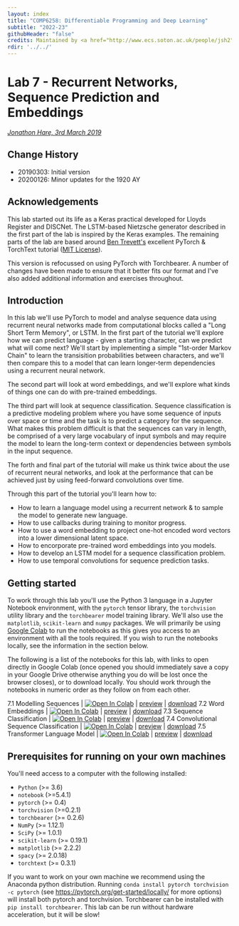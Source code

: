 ```yaml
---
layout: index
title: "COMP6258: Differentiable Programming and Deep Learning"
subtitle: "2022-23"
githubHeader: "false"
credits: Maintained by <a href="http://www.ecs.soton.ac.uk/people/jsh2">Professor Jonathon Hare</a>.
rdir: '../../'
---
```


# Lab 7 - Recurrent Networks, Sequence Prediction and Embeddings

_[Jonathon Hare, 3rd March 2019](https://github.com/ecs-vlc/COMP6258)_

## Change History

- 20190303: Initial version
- 20200126: Minor updates for the 1920 AY

## Acknowledgements
This lab started out its life as a Keras practical developed for Lloyds Register and DISCNet. The LSTM-based Nietzsche generator described in the first part of the lab is inspired by the Keras examples. The remaining parts of the lab are based around [Ben Trevett's](https://github.com/bentrevett/pytorch-sentiment-analysis) excellent PyTorch & TorchText tutorial ([MIT License](https://github.com/bentrevett/pytorch-sentiment-analysis/blob/master/LICENSE)). 

This version is refocussed on using PyTorch with Torchbearer. A number of changes have been made to ensure that it better fits our format and I've also added additional information and exercises throughout. 

## Introduction
In this lab we'll use PyTorch to model and analyse sequence data using recurrent neural networks made from computational blocks called a "Long Short Term Memory", or LSTM. In the first part of the tutorial we'll explore how we can predict language - given a starting character, can we predict what will come next? We'll start by implementing a simple "1st-order Markov Chain" to learn the transisition probabilities between characters, and we'll then compare this to a model that can learn longer-term dependencies using a recurrent neural network.

The second part will look at word embeddings, and we'll explore what kinds of things one can do with pre-trained embeddings.

The third part will look at sequence classification. Sequence classification is a predictive modeling problem where you have some sequence of inputs over space or time and the task is to predict a category for the sequence. What makes this problem difficult is that the sequences can vary in length, be comprised of a very large vocabulary of input symbols and may require the model to learn the long-term context or dependencies between symbols in the input sequence.

The forth and final part of the tutorial will make us think twice about the use of recurrent neural networks, and look at the performance that can be achieved just by using feed-forward convolutions over time.

Through this part of the tutorial you'll learn how to:

* How to learn a language model using a recurrent network & to sample the model to generate new language.
* How to use callbacks during training to monitor progress.
* How to use a word embedding to project one-hot encoded word vectors into a lower dimensional latent space.
* How to encorporate pre-trained word embeddings into you models.
* How to develop an LSTM model for a sequence classification problem.
* How to use temporal convolutions for sequence prediction tasks.


## Getting started
To work through this lab you'll use the Python 3 language in a Jupyter Notebook environment, with the `pytorch` tensor library, the `torchvision` utility library and the `torchbearer` model training library. We'll also use the `matplotlib`, `scikit-learn` and `numpy` packages. We will primarily be using [Google Colab](http://colab.research.google.com/) to run the notebooks as this gives you access to an environment with all the tools required. If you wish to run the notebooks locally, see the information in the section below.

The following is a list of the notebooks for this lab, with links to open directly in Google Colab (once opened you should immediately save a copy in your Google Drive otherwise anything you do will be lost once the browser closes), or to download locally. You should work through the notebooks in numeric order as they follow on from each other. 

7.1 Modelling Sequences | [![Open In Colab](https://colab.research.google.com/assets/colab-badge.svg)](https://colab.research.google.com/github/ecs-vlc/COMP6258/blob/master/docs/labs/lab7/7_1_SequenceModelling.ipynb) | [preview](https://github.com/ecs-vlc/COMP6258/blob/master/docs/labs/lab7/7_1_SequenceModelling.ipynb) | [download](https://raw.githubusercontent.com/ecs-vlc/COMP6258/master/docs/labs/lab7/7_1_SequenceModelling.ipynb)
7.2 Word Embeddings | [![Open In Colab](https://colab.research.google.com/assets/colab-badge.svg)](https://colab.research.google.com/github/ecs-vlc/COMP6258/blob/master/docs/labs/lab7/7_2_WordEmbeddings.ipynb) | [preview](https://github.com/ecs-vlc/COMP6258/blob/master/docs/labs/lab7/7_2_WordEmbeddings.ipynb) | [download](https://raw.githubusercontent.com/ecs-vlc/COMP6258/master/docs/labs/lab7/7_2_WordEmbeddings.ipynb)
7.3 Sequence Classification | [![Open In Colab](https://colab.research.google.com/assets/colab-badge.svg)](https://colab.research.google.com/github/ecs-vlc/COMP6258/blob/master/docs/labs/lab7/7_3_SequenceClassification.ipynb) | [preview](https://github.com/ecs-vlc/COMP6258/blob/master/docs/labs/lab7/7_3_SequenceClassification.ipynb) | [download](https://raw.githubusercontent.com/ecs-vlc/COMP6258/master/docs/labs/lab7/7_3_SequenceClassification.ipynb)
7.4 Convolutional Sequence Classification | [![Open In Colab](https://colab.research.google.com/assets/colab-badge.svg)](https://colab.research.google.com/github/ecs-vlc/COMP6258/blob/master/docs/labs/lab7/7_4_CNNSequenceClassification.ipynb) | [preview](https://github.com/ecs-vlc/COMP6258/blob/master/docs/labs/lab7/7_4_CNNSequenceClassification.ipynb) | [download](https://raw.githubusercontent.com/ecs-vlc/COMP6258/master/docs/labs/lab7/7_4_CNNSequenceClassification.ipynb)
7.5 Transformer Language Model | [![Open In Colab](https://colab.research.google.com/assets/colab-badge.svg)](https://colab.research.google.com/github/ecs-vlc/COMP6258/blob/master/docs/labs/lab7/7_5_TransformerLM.ipynb) | [preview](https://github.com/ecs-vlc/COMP6258/blob/master/docs/labs/lab7/7_5_TransformerLM.ipynb) | [download](https://raw.githubusercontent.com/ecs-vlc/COMP6258/master/docs/labs/lab7/7_5_TransformerLM.ipynb)

## Prerequisites for running on your own machines
You'll need access to a computer with the following installed:

- `Python` (>= 3.6)
- `notebook` (>=5.4.1)
- `pytorch` (>= 0.4)
- `torchvision` (>=0.2.1)
- `torchbearer` (>= 0.2.6)
- `NumPy` (>= 1.12.1)
- `SciPy` (>= 1.0.1)
- `scikit-learn` (>= 0.19.1)
- `matplotlib` (>= 2.2.2)
- `spacy` (>= 2.0.18)
- `torchtext` (>= 0.3.1)

If you want to work on your own machine we recommend using the Anaconda python distribution. Running `conda install pytorch torchvision -c pytorch` (see https://pytorch.org/get-started/locally/ for more options) will install both pytorch and torchvision. Torchbearer can be installed with `pip install torchbearer`. This lab can be run without hardware acceleration, but it will be slow!
